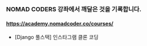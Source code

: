 ### NOMAD CODERS 강좌에서 깨달은 것을 기록합니다.

#### https://academy.nomadcoder.co/courses/

* [Django 풀스택] 인스타그램 클론 코딩